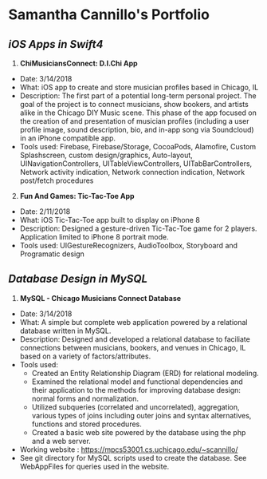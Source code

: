 # Samantha Cannillo's Portfolio

## _iOS Apps in Swift4_

1. **ChiMusiciansConnect: D.I.Chi App**

- Date: 3/14/2018
- What: iOS app to create and store musician profiles based in Chicago, IL
- Description: The first part of a potential long-term personal project. The goal of the project is to connect musicians, show bookers, and artists alike in the Chicago DIY Music scene. This phase of the app focused on the creation of and presentation of musician profiles (including a user profile image, sound description, bio, and in-app song via Soundcloud) in an iPhone compatible app.
- Tools used: Firebase, Firebase/Storage, CocoaPods, Alamofire, Custom Splashscreen, custom design/graphics, Auto-layout, UINavigationControllers, UITableViewControllers, UITabBarControllers, Network activity indication, Network connection indication, Network post/fetch procedures

2. **Fun And Games: Tic-Tac-Toe App**

- Date: 2/11/2018
- What: iOS Tic-Tac-Toe app built to display on iPhone 8
- Description: Designed a gesture-driven Tic-Tac-Toe game for 2 players. Application limited to iPhone 8 portrait mode.
- Tools used: UIGestureRecognizers, AudioToolbox, Storyboard and Programatic design

## _Database Design in MySQL_

1. **MySQL - Chicago Musicians Connect Database**

- Date: 3/14/2018
- What: A simple but complete web application powered by a relational database written in MySQL.
- Description: Designed and developed a relational database to faciliate connections between musicians, bookers, and venues in Chicago, IL based on a variety of factors/attributes.
- Tools used:
    - Created an Entity Relationship Diagram (ERD) for relational modeling.
    - Examined the relational model and functional dependencies and their application to the methods for improving database design: normal forms and normalization.
    - Utilized subqueries (correlated and uncorrelated), aggregation, various types of joins including outer joins and syntax alternatives, functions and stored procedures.
    - Created a basic web site powered by the database using the php and a web server.
- Working website : https://mpcs53001.cs.uchicago.edu/~scannillo/
- See git directory for MySQL scripts used to create the database. See WebAppFiles for queries used in the website.
